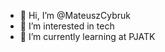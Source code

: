 - 👋 Hi, I’m @MateuszCybruk
- 👀 I’m interested in tech
- 🌱 I’m currently learning at PJATK 


<!---
MateuszCybruk/MateuszCybruk is a ✨ special ✨ repository because its `README.md` (this file) appears on your GitHub profile.
You can click the Preview link to take a look at your changes.
--->
